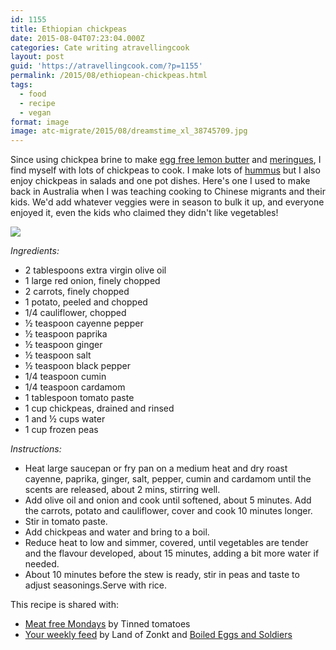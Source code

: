 ```yaml
---
id: 1155
title: Ethiopian chickpeas
date: 2015-08-04T07:23:04.000Z
categories: Cate writing atravellingcook
layout: post
guid: 'https://atravellingcook.com/?p=1155'
permalink: /2015/08/ethiopean-chickpeas.html
tags:
  - food
  - recipe
  - vegan
format: image
image: atc-migrate/2015/08/dreamstime_xl_38745709.jpg
---
```


Since using chickpea brine to make [egg free lemon butter](https://atravellingcook.com/2015/05/egg-free-lemon-butter.html) and [meringues](https://atravellingcook.com/2015/05/egg-free-meringues.html), I find myself with lots of chickpeas to cook. I make lots of [hummus](https://atravellingcook.com/2015/04/smoky-hummus.html) but I also enjoy chickpeas in salads and one pot dishes. Here's one I used to make back in Australia when I was teaching cooking to Chinese migrants and their kids. We'd add whatever veggies were in season to bulk it up, and everyone enjoyed it, even the kids who claimed they didn't like vegetables!

![](/images/atc-migrate/2015/08/dreamstime_xl_38745709.jpg)

_Ingredients:_

-   2 tablespoons extra virgin olive oil
-   1 large red onion, finely chopped
-   2 carrots, finely chopped
-   1 potato, peeled and chopped
-   1/4 cauliflower, chopped
-   ½ teaspoon cayenne pepper
-   ½ teaspoon paprika
-   ½ teaspoon ginger
-   ½ teaspoon salt
-   ½ teaspoon black pepper
-   1/4 teaspoon cumin
-   1/4 teaspoon cardamom
-   1 tablespoon tomato paste
-   1 cup chickpeas, drained and rinsed
-   1 and ½ cups water
-   1 cup frozen peas

_Instructions:_

-   Heat large saucepan or fry pan on a medium heat and dry roast cayenne, paprika, ginger, salt, pepper, cumin and cardamom until the scents are released, about 2 mins, stirring well.
-   Add olive oil and onion and cook until softened, about 5 minutes. Add the carrots, potato and cauliflower, cover and cook 10 minutes longer.
-   Stir in tomato paste.
-   Add chickpeas and water and bring to a boil.
-   Reduce heat to low and simmer, covered, until vegetables are tender and the flavour developed, about 15 minutes, adding a bit more water if needed.
-   About 10 minutes before the stew is ready, stir in peas and taste to adjust seasonings.Serve with rice.

This recipe is shared with:

-   [Meat free Mondays](https://www.tinnedtomatoes.com/2015/08/meat-free-mondays-7-recipes-for-week.html) by Tinned tomatoes
-   [Your weekly feed](https://www.landofzonkt.com.au/2015/08/your-weekly-feed-14-link-up/) by Land of Zonkt and [Boiled Eggs and Soldiers](https://boiledeggsandsoldiers.com.au/)
